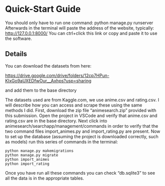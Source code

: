
# Quick-Start Guide
You should only have to run one command: python manage.py runserver
Afterwards in the terminal will paste the address of the website, typically: http://127.0.0.1:8000/ 
You can ctrl+click this link or copy and paste it to use the software. 

## Details
You can download the datasets from here:

 https://drive.google.com/drive/folders/12cp7HPun-KIxGo9aUXEDfwOur__Axhps?usp=sharing 

and add them to the base directory

The datasets used are from Kaggle.com, we use anime.csv and rating.csv. I will describe how you can access and scrape these using the same methods I did.
First, download the zip file “animesearch.zip” provided with this submission. Open the project in VSCode and verify that anime.csv and rating.csv are in the base directory. Next click into animesearch/searchapp/management/commands in order to verify that the two command files import_animes.py and import_rating.py are present. 
Now to set up the database (assuming the project is downloaded correctly, such as models) run this series of commands in the terminal:

	python manage.py makemigrations
	python manage.py migrate
	python import_animes
	python import_rating
    
Once you have run all these commands you can check “db.sqlite3” to see all the data is in the appropriate tables. 


